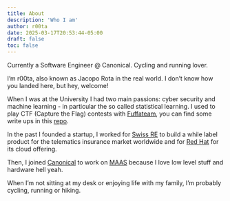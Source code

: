```yaml
---
title: About
description: 'Who I am'
author: r00ta
date: 2025-03-17T20:53:44-05:00
draft: false
toc: false
---
```


Currently a Software Engineer @ Canonical. Cycling and running lover.

I’m r00ta, also known as Jacopo Rota in the real world. I don’t know how you landed here, but hey, welcome!

When I was at the University I had two main passions: cyber security and machine learning - in particular the so called statistical learning. I used to play CTF (Capture the Flag) contests with [Fuffateam](https://l4ser.github.io/), you can find some write ups in this [repo](https://github.com/r00ta/myWriteUps).

In the past I founded a startup, I worked for [Swiss RE](https://www.swissre.com/) to build a while label product for the telematics insurance market worldwide and for [Red Hat](https://www.redhat.com/it) for its cloud offering.

Then, I joined [Canonical](https://canonical.com/) to work on [MAAS](https://maas.io/) because I love low level stuff and hardware hell yeah.

When I’m not sitting at my desk or enjoying life with my family, I’m probably cycling, running or hiking.
